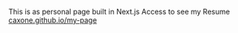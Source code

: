 This is as personal page built in Next.js
Access to see my Resume [caxone.github.io/my-page](https://caxone.github.io/my-page)
